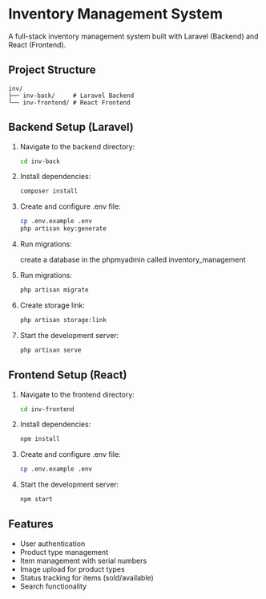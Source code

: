 # Inventory Management System

A full-stack inventory management system built with Laravel (Backend) and React (Frontend).

## Project Structure

```
inv/
├── inv-back/     # Laravel Backend
└── inv-frontend/ # React Frontend
```

## Backend Setup (Laravel)

1. Navigate to the backend directory:

   ```bash
   cd inv-back
   ```

2. Install dependencies:

   ```bash
   composer install
   ```

3. Create and configure .env file:

   ```bash
   cp .env.example .env
   php artisan key:generate
   ```

4. Run migrations:

   create a database in the phpmyadmin called inventory_management

5. Run migrations:

   ```bash
   php artisan migrate
   ```

6. Create storage link:

   ```bash
   php artisan storage:link
   ```

7. Start the development server:
   ```bash
   php artisan serve
   ```

## Frontend Setup (React)

1. Navigate to the frontend directory:

   ```bash
   cd inv-frontend
   ```

2. Install dependencies:

   ```bash
   npm install
   ```

3. Create and configure .env file:

   ```bash
   cp .env.example .env
   ```

4. Start the development server:
   ```bash
   npm start
   ```

## Features

- User authentication
- Product type management
- Item management with serial numbers
- Image upload for product types
- Status tracking for items (sold/available)
- Search functionality
